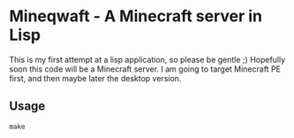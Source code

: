 Mineqwaft - A Minecraft server in Lisp
======================================

This is my first attempt at a lisp application, so please be gentle ;)
Hopefully soon this code will be a Minecraft server.  I am going to target Minecraft PE first, and then maybe later the desktop version.

Usage
-----

    make
